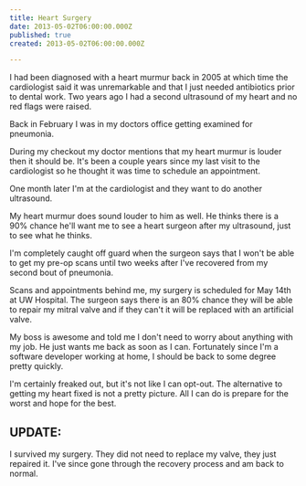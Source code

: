 ```yaml
---
title: Heart Surgery
date: 2013-05-02T06:00:00.000Z
published: true
created: 2013-05-02T06:00:00.000Z

---
```


I had been diagnosed with a heart murmur back in 2005 at which time the cardiologist said it was unremarkable and that I just needed antibiotics prior to dental work.  Two years ago I had a second ultrasound of my heart and no red flags were raised.

Back in February I was in my doctors office getting examined for pneumonia.

During my checkout my doctor mentions that my heart murmur is louder then it should be.  It's been a couple years since my last visit to the cardiologist so he thought it was time to schedule an appointment.

One month later I'm at the cardiologist and they want to do another ultrasound.

My heart murmur does sound louder to him as well.  He thinks there is a 90% chance he'll want me to see a heart surgeon after my ultrasound, just to see what he thinks.

I'm completely caught off guard when the surgeon says that I won't be able to get my pre-op scans until two weeks after I've recovered from my second bout of pneumonia.

Scans and appointments behind me, my surgery is scheduled for May 14th at UW Hospital.  The surgeon says there is an 80% chance they will be able to repair my mitral valve and if they can't it will be replaced with an artificial valve.

My boss is awesome and told me I don't need to worry about anything with my job. He just wants me back as soon as I can.  Fortunately since I'm a software developer working at home, I should be back to some degree pretty quickly.

I'm certainly freaked out, but it's not like I can opt-out.  The alternative to getting my heart fixed is not a pretty picture.  All I can do is prepare for the worst and hope for the best.

## UPDATE: 

I survived my surgery.  They did not need to replace my valve, they just repaired it.  I've since gone through the recovery process and am back to normal.

